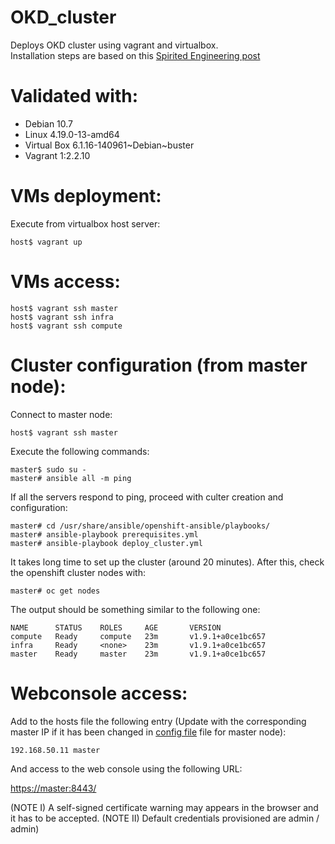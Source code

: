 # OKD_cluster
Deploys OKD cluster using vagrant and virtualbox.  
Installation steps are based on this [Spirited Engineering post](https://spiritedengineering.net/2019/08/05/put-red-hat-openshift-on-your-laptop-using-virtualbox-and-openshift-ansible/)

# Validated with:  
- Debian 10.7  
- Linux 4.19.0-13-amd64  
- Virtual Box 6.1.16-140961~Debian~buster  
- Vagrant 1:2.2.10  

# VMs deployment:

Execute from virtualbox host server:

    host$ vagrant up  

# VMs access:

    host$ vagrant ssh master  
    host$ vagrant ssh infra  
    host$ vagrant ssh compute  

# Cluster configuration (from master node):

Connect to master node:

    host$ vagrant ssh master  

Execute the following commands:

    master$ sudo su -  
    master# ansible all -m ping  

If all the servers respond to ping, proceed with culter creation and configuration:

    master# cd /usr/share/ansible/openshift-ansible/playbooks/  
    master# ansible-playbook prerequisites.yml  
    master# ansible-playbook deploy_cluster.yml  

It takes long time to set up the cluster (around 20 minutes). After this, check the openshift cluster nodes with:

    master# oc get nodes  

The output should be something similar to the following one:

    NAME      STATUS    ROLES     AGE       VERSION  
    compute   Ready     compute   23m       v1.9.1+a0ce1bc657  
    infra     Ready     <none>    23m       v1.9.1+a0ce1bc657  
    master    Ready     master    23m       v1.9.1+a0ce1bc657  

# Webconsole access:

Add to the hosts file the following entry (Update with the corresponding master IP if it has been changed in [config file](/config/vms.yaml) file for master node):

    192.168.50.11 master  

And access to the web console using the following URL:

[https://master:8443/](https://master:8443/)

(NOTE I) A self-signed certificate warning may appears in the browser and it has to be accepted.
(NOTE II) Default credentials provisioned are admin / admin)


